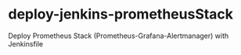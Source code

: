 # deploy-jenkins-prometheusStack
Deploy Prometheus Stack (Prometheus-Grafana-Alertmanager) with Jenkinsfile
